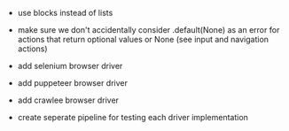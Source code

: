 - use blocks instead of lists 
- make sure we don't accidentally consider .default(None) as an error for actions that return optional values or None (see input and navigation actions)


- add selenium browser driver
- add puppeteer browser driver
- add crawlee browser driver

- create seperate pipeline for testing each driver implementation

